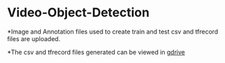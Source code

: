 # Video-Object-Detection


*Image and Annotation files used to create train and test csv and tfrecord files are uploaded.

*The csv and tfrecord files generated can be viewed in [gdrive](https://drive.google.com/drive/u/0/folders/17dJMRMj5-QBFoHV9mfgi8Xw8QqyCzPyR)

